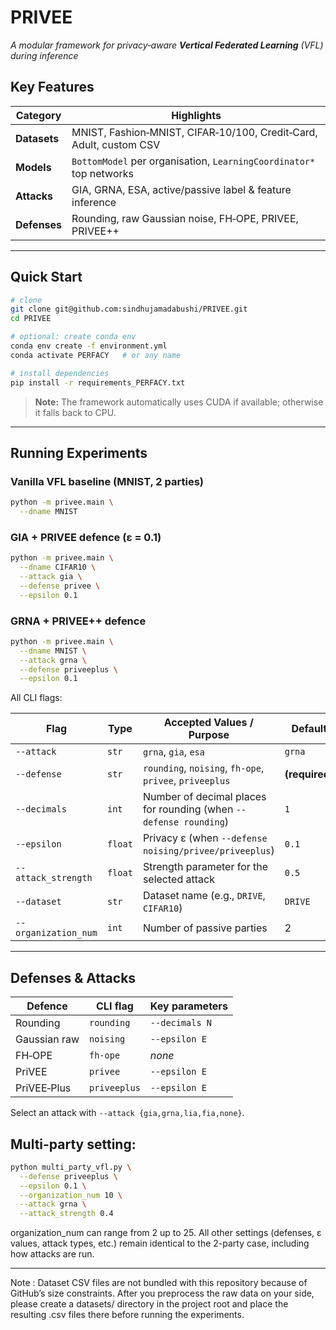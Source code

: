 # PRIVEE

*A modular framework for privacy‑aware **Vertical Federated Learning** (VFL) during inference*


## Key Features

| Category       | Highlights                                                           |
| -------------- | -------------------------------------------------------------------- |
| **Datasets**   | MNIST, Fashion‑MNIST, CIFAR‑10/100, Credit‑Card, Adult, custom CSV   |
| **Models**     | `BottomModel` per organisation, `LearningCoordinator*` top networks  |
| **Attacks**    | GIA, GRNA, ESA, active/passive label & feature inference                  |
| **Defenses**   | Rounding, raw Gaussian noise, FH‑OPE, PRIVEE, PRIVEE++            |

---

## Quick Start

```bash
# clone
git clone git@github.com:sindhujamadabushi/PRIVEE.git
cd PRIVEE

# optional: create conda env
conda env create -f environment.yml
conda activate PERFACY   # or any name

# install dependencies
pip install -r requirements_PERFACY.txt
```

> **Note:** The framework automatically uses CUDA if available; otherwise it falls back to CPU.

---

## Running Experiments

### Vanilla VFL baseline (MNIST, 2 parties)

```bash
python -m privee.main \
  --dname MNIST 
```

### GIA + PRIVEE defence (ε = 0.1)

```bash
python -m privee.main \
  --dname CIFAR10 \
  --attack gia \
  --defense privee \
  --epsilon 0.1
```
### GRNA + PRIVEE++ defence 

```bash
python -m privee.main \
  --dname MNIST \
  --attack grna \
  --defense priveeplus \
  --epsilon 0.1
```


All CLI flags:

| Flag | Type | Accepted Values / Purpose | Default |
|------|------|---------------------------|---------|
| `--attack` | `str` | `grna`, `gia`, `esa` | `grna` |
| `--defense` | `str` | `rounding`, `noising`, `fh-ope`, `privee`, `priveeplus` | **(required)** |
| `--decimals` | `int` | Number of decimal places for rounding (when `--defense rounding`) | `1` |
| `--epsilon` | `float` | Privacy ε (when `--defense noising/privee/priveeplus`) | `0.1` |
| `--attack_strength` | `float` | Strength parameter for the selected attack | `0.5` |
| `--dataset` | `str` | Dataset name (e.g., `DRIVE`, `CIFAR10`) | `DRIVE` |
| `--organization_num` | `int` | Number of passive parties | 2 |

---

## Defenses & Attacks

| Defence      | CLI flag     | Key parameters |
| ------------ | ------------ | -------------- |
| Rounding     | `rounding`   | `--decimals N` |
| Gaussian raw | `noising`    | `--epsilon E`  |
| FH‑OPE       | `fh-ope`     | *none*         |
| PriVEE       | `privee`     | `--epsilon E`  |
| PriVEE‑Plus  | `priveeplus` | `--epsilon E`  |

Select an attack with `--attack {gia,grna,lia,fia,none}`.

## Multi-party setting:

```bash
python multi_party_vfl.py \
  --defense priveeplus \
  --epsilon 0.1 \
  --organization_num 10 \
  --attack grna \
  --attack_strength 0.4
```
organization_num can range from 2 up to 25. All other settings (defenses, ε values, attack types, etc.) remain identical to the 2-party case, including how attacks are run.

---
Note : Dataset CSV files are not bundled with this repository because of GitHub’s size constraints.
After you preprocess the raw data on your side, please create a datasets/ directory in the project root and place the resulting .csv files there before running the experiments.

